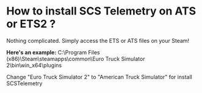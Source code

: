 # How to install SCS Telemetry on ATS or ETS2 ?

Nothing complicated. Simply access the ETS or ATS files on your Steam!

**Here's an example:**
C:\Program Files (x86)\Steam\steamapps\common\Euro Truck Simulator 2\bin\win_x64\plugins

Change "Euro Truck Simulator 2" to "American Truck Simulator" for install SCSTelemetry
